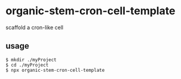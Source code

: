 # organic-stem-cron-cell-template

scaffold a cron-like cell

## usage

```
$ mkdir ./myProject
$ cd ./myProject
$ npx organic-stem-cron-cell-template
```
